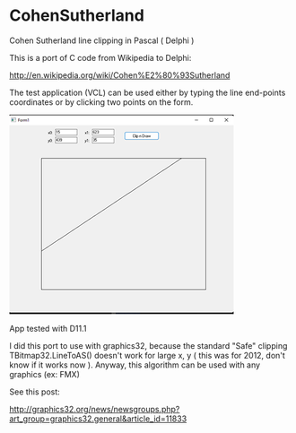 # CohenSutherland
Cohen Sutherland line clipping in Pascal ( Delphi )

This is a port of C code from Wikipedia to Delphi:  

   http://en.wikipedia.org/wiki/Cohen%E2%80%93Sutherland

The test application (VCL) can be used either by typing the line end-points coordinates or by clicking two points on the form.

![Test app shot](TespAppShot.png)

App tested with D11.1

I did this port to use with graphics32, because the standard "Safe" clipping TBitmap32.LineToAS() doesn't work for large x, y ( this was for 2012, don't know if it works now ). Anyway, this algorithm can be used with any graphics (ex: FMX) 

See this post: 

http://graphics32.org/news/newsgroups.php?art_group=graphics32.general&article_id=11833





